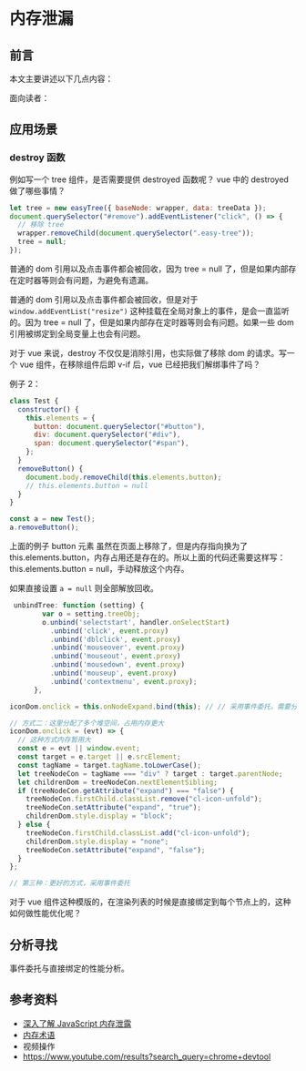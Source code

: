 # 内存泄漏

## 前言

本文主要讲述以下几点内容：

面向读者：

## 应用场景

### destroy 函数

例如写一个 tree 组件，是否需要提供 destroyed 函数呢？ vue 中的 destroyed 做了哪些事情？

```js
let tree = new easyTree({ baseNode: wrapper, data: treeData });
document.querySelector("#remove").addEventListener("click", () => {
  // 移除 tree
  wrapper.removeChild(document.querySelector(".easy-tree"));
  tree = null;
});
```

普通的 dom 引用以及点击事件都会被回收，因为 tree = null 了，但是如果内部存在定时器等则会有问题，为避免有遗漏。

普通的 dom 引用以及点击事件都会被回收，但是对于 `window.addEventList("resize")` 这种挂载在全局对象上的事件，是会一直监听的。因为 tree = null 了，但是如果内部存在定时器等则会有问题。如果一些 dom 引用被绑定到全局变量上也会有问题。

对于 vue 来说，destroy 不仅仅是消除引用，也实际做了移除 dom 的请求。写一个 vue 组件，在移除组件后即 v-if 后，vue 已经把我们解绑事件了吗？

例子 2：

```js
class Test {
  constructor() {
    this.elements = {
      button: document.querySelector("#button"),
      div: document.querySelector("#div"),
      span: document.querySelector("#span"),
    };
  }
  removeButton() {
    document.body.removeChild(this.elements.button);
    // this.elements.button = null
  }
}

const a = new Test();
a.removeButton();
```

上面的例子 button 元素 虽然在页面上移除了，但是内存指向换为了 this.elements.button，内存占用还是存在的。所以上面的代码还需要这样写： this.elements.button = null，手动释放这个内存。

如果直接设置 `a = null` 则全部解放回收。

```js
 unbindTree: function (setting) {
        var o = setting.treeObj;
        o.unbind('selectstart', handler.onSelectStart)
          .unbind('click', event.proxy)
          .unbind('dblclick', event.proxy)
          .unbind('mouseover', event.proxy)
          .unbind('mouseout', event.proxy)
          .unbind('mousedown', event.proxy)
          .unbind('mouseup', event.proxy)
          .unbind('contextmenu', event.proxy);
      },
```

```js
iconDom.onclick = this.onNodeExpand.bind(this); // // 采用事件委托，需要分配多个栈内存空间，存储地址

// 方式二：这里分配了多个堆空间，占用内存更大
iconDom.onclick = (evt) => { 
  // 这种方式内存暂用大
  const e = evt || window.event;
  const target = e.target || e.srcElement;
  const tagName = target.tagName.toLowerCase();
  let treeNodeCon = tagName === "div" ? target : target.parentNode;
  let childrenDom = treeNodeCon.nextElementSibling;
  if (treeNodeCon.getAttribute("expand") === "false") {
    treeNodeCon.firstChild.classList.remove("cl-icon-unfold");
    treeNodeCon.setAttribute("expand", "true");
    childrenDom.style.display = "block";
  } else {
    treeNodeCon.firstChild.classList.add("cl-icon-unfold");
    childrenDom.style.display = "none";
    treeNodeCon.setAttribute("expand", "false");
  }
}; 

// 第三种：更好的方式，采用事件委托
```

对于 vue 组件这种模版的，在渲染列表的时候是直接绑定到每个节点上的，这种如何做性能优化呢？

## 分析寻找

事件委托与直接绑定的性能分析。

## 参考资料

- [深入了解 JavaScript 内存泄露](https://juejin.im/post/5d68baf6e51d4561e224a384)
- [内存术语](https://developers.google.com/web/tools/chrome-devtools/memory-problems/memory-101?hl=zh-cn)
- 视频操作
- https://www.youtube.com/results?search_query=chrome+devtool
